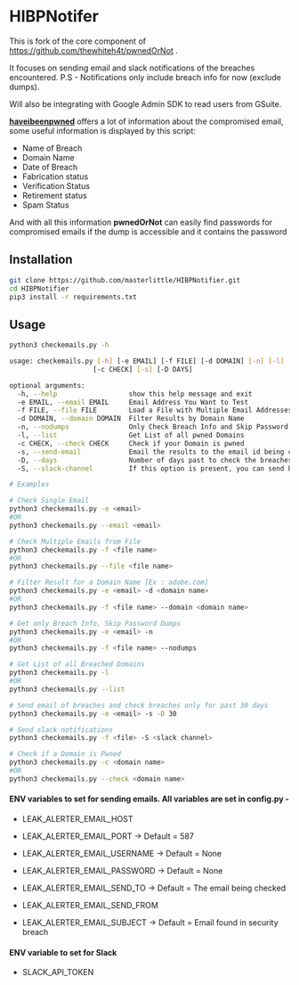 # HIBPNotifer


This is fork of the core component of https://github.com/thewhiteh4t/pwnedOrNot .

It focuses on sending email and slack notifications of the breaches encountered.
P.S - Notifications only include breach info for now (exclude dumps).

Will also be integrating with Google Admin SDK to read users from GSuite.

[**haveibeenpwned**](https://haveibeenpwned.com/API/v3) offers a lot of information about the compromised email, some useful information is displayed by this script:
* Name of Breach
* Domain Name
* Date of Breach
* Fabrication status
* Verification Status
* Retirement status
* Spam Status

And with all this information **pwnedOrNot** can easily find passwords for compromised emails if the dump is accessible and it contains the password

## Installation

```bash
git clone https://github.com/masterlittle/HIBPNotifier.git
cd HIBPNotifier
pip3 install -r requirements.txt
```

## Usage
```bash
python3 checkemails.py -h

usage: checkemails.py [-h] [-e EMAIL] [-f FILE] [-d DOMAIN] [-n] [-l]
                     [-c CHECK] [-s] [-D DAYS]

optional arguments:
  -h, --help                  show this help message and exit
  -e EMAIL, --email EMAIL     Email Address You Want to Test
  -f FILE, --file FILE        Load a File with Multiple Email Addresses
  -d DOMAIN, --domain DOMAIN  Filter Results by Domain Name
  -n, --nodumps               Only Check Breach Info and Skip Password Dumps
  -l, --list                  Get List of all pwned Domains
  -c CHECK, --check CHECK     Check if your Domain is pwned
  -s, --send-email            Email the results to the email id being checked. Check at the bottom for the environment variables to be set
  -D, --days                  Number of days past to check the breaches for
  -S, --slack-channel         If this option is present, you can send breach notifications to slack. Check at the bottom for the environment variables to be set

# Examples

# Check Single Email
python3 checkemails.py -e <email>
#OR
python3 checkemails.py --email <email>

# Check Multiple Emails from File
python3 checkemails.py -f <file name>
#OR
python3 checkemails.py --file <file name>

# Filter Result for a Domain Name [Ex : adobe.com]
python3 checkemails.py -e <email> -d <domain name>
#OR
python3 checkemails.py -f <file name> --domain <domain name>

# Get only Breach Info, Skip Password Dumps
python3 checkemails.py -e <email> -n
#OR
python3 checkemails.py -f <file name> --nodumps

# Get List of all Breached Domains
python3 checkemails.py -l
#OR
python3 checkemails.py --list

# Send email of breaches and check breaches only for past 30 days
python3 checkemails.py -e <email> -s -D 30

# Send slack notifications
python3 checkemails.py -f <file> -S <slack channel>

# Check if a Domain is Pwned
python3 checkemails.py -c <domain name>
#OR
python3 checkemails.py --check <domain name>
```

#### ENV variables to set for sending emails. All variables are set in config.py -

- LEAK_ALERTER_EMAIL_HOST

- LEAK_ALERTER_EMAIL_PORT -> Default = 587

- LEAK_ALERTER_EMAIL_USERNAME -> Default = None

- LEAK_ALERTER_EMAIL_PASSWORD -> Default = None

- LEAK_ALERTER_EMAIL_SEND_TO -> Default = The email being checked

- LEAK_ALERTER_EMAIL_SEND_FROM

- LEAK_ALERTER_EMAIL_SUBJECT -> Default = Email found in security breach

#### ENV variable to set for Slack

- SLACK_API_TOKEN

